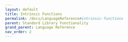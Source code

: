 ```yaml
---
layout: default
title: Intrinsic Functions
permalink: /docs/LanguageReference#intrinsic-functions
parent: Standard Library Functionality
grand_parent: Language Reference
nav_order: 2
---
```


